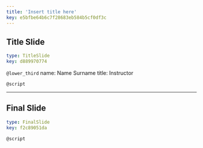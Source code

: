 ```yaml
---
title: 'Insert title here'
key: e5bfbe64b6c7f28683eb584b5cf0df3c
---
```


## Title Slide

```yaml
type: TitleSlide
key: d889970774
```

`@lower_third`
name: Name Surname
title: Instructor

`@script`


---

## Final Slide

```yaml
type: FinalSlide
key: f2c89051da
```

`@script`
